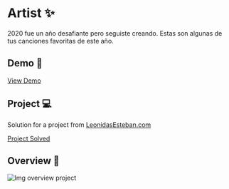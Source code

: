 # Artist ✨

2020 fue un año desafiante pero seguiste creando. Estas son algunas de tus canciones favoritas de este año. 

## Demo 🚀

[View Demo]()

## Project 💻

Solution for a project from [LeonidasEsteban.com](LeonidasEsteban.com) 

[Project Solved](https://leonidasesteban.com/proyectos/artist)

## Overview 🔖

![Img overview project](https://yadurani.github.io/artist/images/thumbnail-artliston.jpg)

